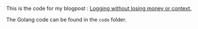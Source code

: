 This is the code for my blogpost : [Logging without losing money or context.](https://www.komu.engineer/blogs/9/log-without-losing-context)        

The Golang code can be found in the `code` folder.     



